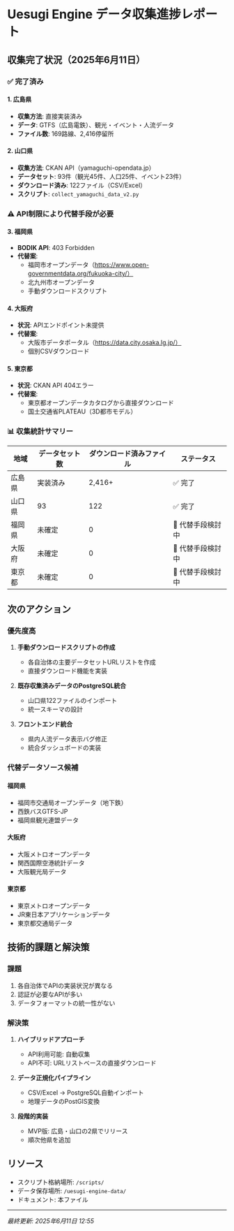 # Uesugi Engine データ収集進捗レポート

## 収集完了状況（2025年6月11日）

### ✅ 完了済み

#### 1. 広島県
- **収集方法**: 直接実装済み
- **データ**: GTFS（広島電鉄）、観光・イベント・人流データ
- **ファイル数**: 169路線、2,416停留所

#### 2. 山口県
- **収集方法**: CKAN API（yamaguchi-opendata.jp）
- **データセット**: 93件（観光45件、人口25件、イベント23件）
- **ダウンロード済み**: 122ファイル（CSV/Excel）
- **スクリプト**: `collect_yamaguchi_data_v2.py`

### ⚠️ API制限により代替手段が必要

#### 3. 福岡県
- **BODIK API**: 403 Forbidden
- **代替案**: 
  - 福岡市オープンデータ（https://www.open-governmentdata.org/fukuoka-city/）
  - 北九州市オープンデータ
  - 手動ダウンロードスクリプト

#### 4. 大阪府
- **状況**: APIエンドポイント未提供
- **代替案**:
  - 大阪市データポータル（https://data.city.osaka.lg.jp/）
  - 個別CSVダウンロード

#### 5. 東京都
- **状況**: CKAN API 404エラー
- **代替案**:
  - 東京都オープンデータカタログから直接ダウンロード
  - 国土交通省PLATEAU（3D都市モデル）

### 📊 収集統計サマリー

| 地域 | データセット数 | ダウンロード済みファイル | ステータス |
|------|--------------|---------------------|----------|
| 広島県 | 実装済み | 2,416+ | ✅ 完了 |
| 山口県 | 93 | 122 | ✅ 完了 |
| 福岡県 | 未確定 | 0 | 🔄 代替手段検討中 |
| 大阪府 | 未確定 | 0 | 🔄 代替手段検討中 |
| 東京都 | 未確定 | 0 | 🔄 代替手段検討中 |

## 次のアクション

### 優先度高
1. **手動ダウンロードスクリプトの作成**
   - 各自治体の主要データセットURLリストを作成
   - 直接ダウンロード機能を実装

2. **既存収集済みデータのPostgreSQL統合**
   - 山口県122ファイルのインポート
   - 統一スキーマの設計

3. **フロントエンド統合**
   - 県内人流データ表示バグ修正
   - 統合ダッシュボードの実装

### 代替データソース候補

#### 福岡県
- 福岡市交通局オープンデータ（地下鉄）
- 西鉄バスGTFS-JP
- 福岡県観光連盟データ

#### 大阪府
- 大阪メトロオープンデータ
- 関西国際空港統計データ
- 大阪観光局データ

#### 東京都
- 東京メトロオープンデータ
- JR東日本アプリケーションデータ
- 東京都交通局データ

## 技術的課題と解決策

### 課題
1. 各自治体でAPIの実装状況が異なる
2. 認証が必要なAPIが多い
3. データフォーマットの統一性がない

### 解決策
1. **ハイブリッドアプローチ**
   - API利用可能: 自動収集
   - API不可: URLリストベースの直接ダウンロード
   
2. **データ正規化パイプライン**
   - CSV/Excel → PostgreSQL自動インポート
   - 地理データのPostGIS変換
   
3. **段階的実装**
   - MVP版: 広島・山口の2県でリリース
   - 順次他県を追加

## リソース

- スクリプト格納場所: `/scripts/`
- データ保存場所: `/uesugi-engine-data/`
- ドキュメント: 本ファイル

---
*最終更新: 2025年6月11日 12:55*